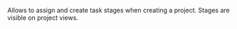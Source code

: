 Allows to assign and create task stages when creating a project. Stages
are visible on project views.
